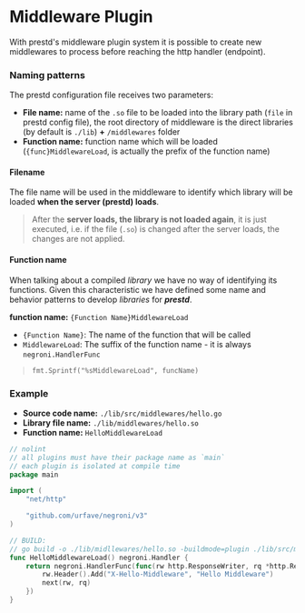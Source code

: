 # Middleware Plugin

With prestd's middleware plugin system it is possible to create new middlewares to process before reaching the http handler (endpoint).

### Naming patterns

The prestd configuration file receives two parameters:

* **File name:** name of the `.so` file to be loaded into the library path (`file` in prestd config file), the root directory of middleware is the direct libraries (by default is `./lib`) **+** `/middlewares` folder
* **Function name:** function name which will be loaded (`{func}MiddlewareLoad`, is actually the prefix of the function name)

#### Filename

The file name will be used in the middleware to identify which library will be loaded **when the server (prestd) loads**.

> After the **server loads, the library is not loaded again**, it is just executed, i.e. if the file (`.so`) is changed after the server loads, the changes are not applied.

#### Function name

When talking about a compiled _library_ we have no way of identifying its functions. Given this characteristic we have defined some name and behavior patterns to develop _libraries_ for _**prestd**_.

**function name:** `{Function Name}MiddlewareLoad`

* `{Function Name}`: The name of the function that will be called
* `MiddlewareLoad`: The suffix of the function name - it is always `negroni.HandlerFunc`

> `fmt.Sprintf("%sMiddlewareLoad", funcName)`

### Example

* **Source code name:** `./lib/src/middlewares/hello.go`
* **Library file name:** `./lib/middlewares/hello.so`
* **Function name:** `HelloMiddlewareLoad`

```go
// nolint
// all plugins must have their package name as `main`
// each plugin is isolated at compile time
package main

import (
	"net/http"

	"github.com/urfave/negroni/v3"
)

// BUILD:
// go build -o ./lib/midllewares/hello.so -buildmode=plugin ./lib/src/middlewares/hello.go
func HelloMiddlewareLoad() negroni.Handler {
	return negroni.HandlerFunc(func(rw http.ResponseWriter, rq *http.Request, next http.HandlerFunc) {
		rw.Header().Add("X-Hello-Middleware", "Hello Middleware")
		next(rw, rq)
	})
}
```
